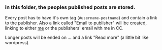 ### in this folder, the peoples published posts are stored.

Every post has to have it's own tag (`#username-postname`) and contain a link to the publisher.
Also a link called "Email to publisher" will be created, linking to either [me](mailto:FNew@email.com) or the publishers' email with me in CC.

Longer posts will be ended on ... and a link "Read more" (a little bit like wordpress).

